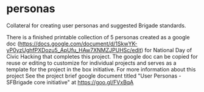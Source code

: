 # personas
Collateral for creating user personas and suggested Brigade standards.

There is a finished printable collection of 5 personas created as a google doc (https://docs.google.com/document/d/1SkwYK-yP0yzUghfPXDozu5_ApUfu_HAw7XNMZJPUHSc/edit)  for National Day of Civic Hacking that completes this project. The google doc can be copied for reuse or editing to customize for individual projects and serves as a template for the project in the box initiative. For more information about this project See the project brief google document titled  "User Personas - SFBrigade core initiative" at https://goo.gl/FVxBqA 
